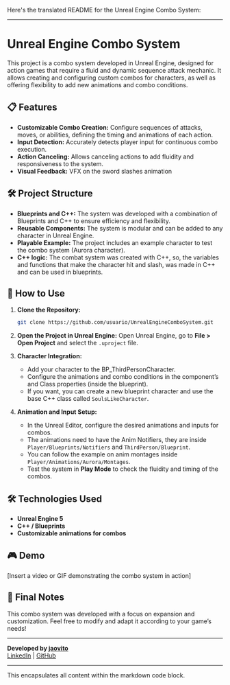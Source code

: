 Here's the translated README for the Unreal Engine Combo System:

---

# Unreal Engine Combo System

This project is a combo system developed in Unreal Engine, designed for action games that require a fluid and dynamic sequence attack mechanic. It allows creating and configuring custom combos for characters, as well as offering flexibility to add new animations and combo conditions.

## 📋 Features

- **Customizable Combo Creation:** Configure sequences of attacks, moves, or abilities, defining the timing and animations of each action.
- **Input Detection:** Accurately detects player input for continuous combo execution.
- **Action Canceling:** Allows canceling actions to add fluidity and responsiveness to the system.
- **Visual Feedback:** VFX on the sword slashes animation

## 🛠 Project Structure

- **Blueprints and C++:** The system was developed with a combination of Blueprints and C++ to ensure efficiency and flexibility.
- **Reusable Components:** The system is modular and can be added to any character in Unreal Engine.
- **Playable Example:** The project includes an example character to test the combo system (Aurora character).
- **C++ logic:** The combat system was created with C++, so, the variables and functions that make the character hit and slash, was made in C++ and can be used in blueprints.

## 🚀 How to Use

1. **Clone the Repository:**
   ```bash
   git clone https://github.com/usuario/UnrealEngineComboSystem.git
   ```
2. **Open the Project in Unreal Engine:**
   Open Unreal Engine, go to **File > Open Project** and select the `.uproject` file.

3. **Character Integration:**
   - Add your character to the BP_ThirdPersonCharacter.
   - Configure the animations and combo conditions in the component’s and Class properties (inside the blueprint).
   - If you want, you can create a new blueprint character and use the base C++ class called `SoulsLikeCharacter`.

4. **Animation and Input Setup:**
   - In the Unreal Editor, configure the desired animations and inputs for combos.
   - The animations need to have the Anim Notifiers, they are inside `Player/Blueprints/Notifiers` and `ThirdPerson/Blueprint`.
   - You can follow the example on anim montages inside `Player/Animations/Aurora/Montages`.
   - Test the system in **Play Mode** to check the fluidity and timing of the combos.

## 🛠 Technologies Used

- **Unreal Engine 5**
- **C++ / Blueprints**
- **Customizable animations for combos**

## 🎮 Demo

[Insert a video or GIF demonstrating the combo system in action]

## 📝 Final Notes

This combo system was developed with a focus on expansion and customization. Feel free to modify and adapt it according to your game’s needs!

---

**Developed by [jaovito](https://github.com/jaovito)**  
[LinkedIn](https://www.linkedin.com/in/jo%C3%A3o-vit%C3%B3rio-1420a117b/) | [GitHub](https://github.com/jaovito)

---

This encapsulates all content within the markdown code block.